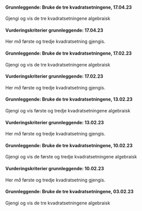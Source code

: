 #### Grunnleggende: Bruke de tre kvadratsetningene,  17.04.23

Gjengi og vis de tre kvadratsetningene algebraisk

#### Vurderingskriterier grunnleggende:  17.04.23

Her *må* første og tredje kvadratsetning gjengis.

#### Grunnleggende: Bruke de tre kvadratsetningene,  17.02.23

Gjengi og vis de tre kvadratsetningene algebraisk

#### Vurderingskriterier grunnleggende:  17.02.23

Her *må* første og tredje kvadratsetning gjengis.

#### Grunnleggende: Bruke de tre kvadratsetningene,  13.02.23

Gjengi og vis første og tredje kvadratsetningene algebraisk

#### Vurderingskriterier grunnleggende:  13.02.23

Her *må* første og tredje kvadratsetning gjengis.

#### Grunnleggende: Bruke de tre kvadratsetningene,  10.02.23

Gjengi og vis de første og tredje kvadratsetningene algebraisk

#### Vurderingskriterier grunnleggende:  10.02.23

Her *må* første og tredje kvadratsetning gjengis.

#### Grunnleggende: Bruke de tre kvadratsetningene,  03.02.23

Gjengi og vis de tre kvadratsetningene algebraisk

